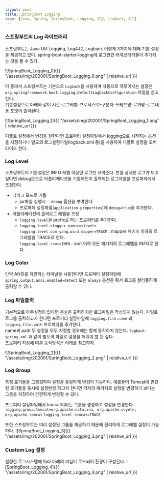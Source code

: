```yaml
---
layout: post
title: SpringBoot Logging
tags: [Java, Spring, SpringBoot, Logging, 로깅, Logback, 로그]
---
```


### 스프링부트의 Log 라이브러리
스프링부트는 Java Util Logging, Log4J2, Logback 이렇게 3가지에 대해 기본 설정을 제공하고 있다.
spring-boot-starter-logging에 로그관련 라이브러리들이 추가되는 것을 볼 수 있다.

![SpringBoot_Logging_0]({{ "/assets/img/202001/SpringBoot_Logging_0.png" | relative_url }})

이 중에서 스프링부트는 기본으로 `Logback`을 사용하며 자동으로 이루어지는 설정은 `org.springframework.boot.logging.DefaultLogbackConfiguration` 파일을 참고한다.   
기본설정으로 아래와 같이 시간-로그레벨-프로세스ID-구분자-쓰레드명-로거명-로그내용 포맷이 출력된다.  

![SpringBoot_Logging_1]({{ "/assets/img/202001/SpringBoot_Logging_1.png" | relative_url }})

디폴트 설정에서 변경을 원한다면 프로퍼티 설정파일에서 logging으로 시작하는 옵션을 지정하거나 별도의 로그설정파일(logback.xml 등)을 사용하여 디폴트 설정을 오버라이드 한다.

### Log Level
스프링부트의 기본설정은 INFO 레벨 이상인 로그만 보여준다. 만일 상세한 로그가 보고 싶다면 debug모드로 어플리케이션을 기동하던지 출력되는 로그레벨을 프로퍼티에서 조정한다.

- 디버그 모드로 기동
    - jar파일 실행시 `--debug` 옵션을 부여한다.
    - 프로퍼티 설정파일(`application.properties`)에 `debug=true`을 추가한다.
- 어플리케이션의 출력로그 레벨을 조정
    - `logging.level`을 prefix로 하는 프로퍼티를 추가한다.
    - `logging.level.<logger-name>=<level>`
      `logging.level.com.yang.wind.mapper=TRACE` : mapper 패키지 이하의 로그레벨을 TRACE로 한다.  
      `logging.level.root=INFO` : root 이하 모든 패키지의 로그레벨을 INFO로 한다.

### Log Color
만약 ANSI를 지원하는 터미널을 사용한다면 프로퍼티 설정파일에 `spring.output.ansi.enabled=detect` 또는 `always` 옵션을 줘서 로그를 컬러풀하게 출력할 수 있다.

### Log 파일출력
기본적으로 아무설정이 없다면 콘솔은 출력하지만 로그파일은 작성되지 않는다. 파일로 로그를 출력하고자 한다면 프로퍼티 설정파일에 `logging.file.name` 과 `logging.file.path` 프로퍼티를 추가한다.  
name과 path 두 설정을 모두 지정할 경우에는 함께 동작하지 않는다. `logback-spring.xml` 과 같이 별도의 파일로 설정을 해줘야 할 듯 싶다.  
프로퍼티 지정에 따른 동작방식은 아래를 참고하자.

![SpringBoot_Logging_2]({{ "/assets/img/202001/SpringBoot_Logging_2.png" | relative_url }})

### Log Group
특정 로거들을 그룹핑하여 설정을 동일하게 변경이 가능하다. 예를들어 Tomcat에 관련된 로거들을 동시에 설정변경 하고자 한다면 각자의 패키지로 설정을 변경하기 보다는 그룹을 지정하여 간편하게 변경할 수 있다.

프로퍼티 설정파일에서 tomcat이라는 그룹을 생성하고 설정을 변경한다.
`logging.group.tomcat=org.apache.catalina, org.apache.coyote, org.apache.tomcat`
`logging.level.tomcat=TRACE`

또한 스프링부트는 미리 설정된 그룹을 제공하기 때문에 편리하게 로그레벨 설정이 가능하다.
![SpringBoot_Logging_3]({{ "/assets/img/202001/SpringBoot_Logging_3.png" | relative_url }})

### Custom Log 설정
설정한 로그시스템에 따라 아래의 파일이 로드되어 환경이 구성된다. 
![SpringBoot_Logging_4]({{ "/assets/img/202001/SpringBoot_Logging_4.png" | relative_url }})
